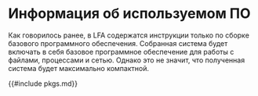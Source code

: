 # Информация об используемом ПО

Как говорилось ранее, в LFA содержатся инструкции только по сборке базового программного обеспечения. Собранная система будет включать в себя базовое программное обеспечение для работы с файлами, процессами и сетью. Однако это не значит, что полученная система будет максимально компактной.

{{#include pkgs.md}}
